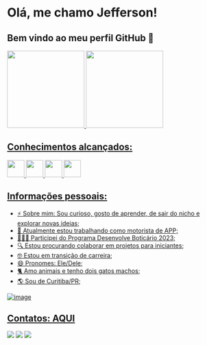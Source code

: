 # Olá, me chamo Jefferson! 
## Bem vindo ao meu perfil GitHub 👋


<div>
<a href="https://github.com/seu-usuário-aqui">
<img height="180em" src="https://github-readme-stats.vercel.app/api/top-langs/?username=jeffcwb&layout=compact&langs_count=7&theme=dracula"/>
<img height="180em" src="https://github-readme-stats.vercel.app/api?username=jeffcwb&show_icons=true&theme=dracula&include_all_commits=true&count_private=true"/>
</div>
  
  

## Conhecimentos alcançados:

<img src="https://cdn.jsdelivr.net/gh/devicons/devicon/icons/html5/html5-plain-wordmark.svg" width="40" height="40"/> <img src="https://cdn.jsdelivr.net/gh/devicons/devicon/icons/css3/css3-plain-wordmark.svg" width="40" height="40"/> <img src="https://cdn.jsdelivr.net/gh/devicons/devicon/icons/javascript/javascript-original.svg" width="40" height="40"/> <img src="https://cdn.jsdelivr.net/gh/devicons/devicon/icons/mysql/mysql-original-wordmark.svg" width="40" height="40"/>
  
 
## Informações pessoais:

- ⚡ Sobre mim: Sou curioso, gosto de aprender, de sair do nicho e explorar novas ideias;
- 💼 Atualmente estou trabalhando como motorista de APP;
- 👨🏼‍🎓 Participei do Programa Desenvolve Boticário 2023;
- 🔍 Estou procurando colaborar em projetos para iniciantes;
- 🤓 Estou em transição de carreira;
- 😄 Pronomes: Ele/Dele;
- 🐈 Amo animais e tenho dois gatos machos;
- 🌎 Sou de Curitiba/PR;


![image](https://github.com/jeffcwb/jeffcwb/assets/123979861/a65ba7f6-ad53-4acf-bfea-122dc85c156c)

                    
         


## Contatos: <a href="https://jeffersonbueno.vercel.app" rel="stylesheet">AQUI</a>
  
  

<div>
<a href="https://instagram.com/jeffcbueno" target="_blank"><img src="https://img.shields.io/badge/-Instagram-%23E4405F?style=for-the-badge&logo=instagram&logoColor=white" target="_blank"></a>
<a href = "mailto:contato@jeeffbueno"><img src="https://img.shields.io/badge/Gmail-D14836?style=for-the-badge&logo=gmail&logoColor=white" target="_blank"></a>
<a href="https://www.linkedin.com/in/jeffbueno" target="_blank"><img src="https://img.shields.io/badge/-LinkedIn-%230077B5?style=for-the-badge&logo=linkedin&logoColor=white" target="_blank"></a>   
</div>



